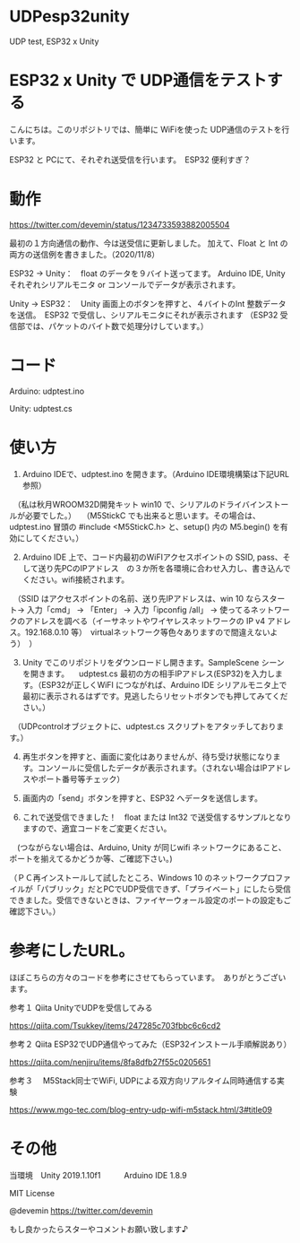 # UDPesp32unity
UDP test, ESP32 x Unity

# ESP32 x Unity で UDP通信をテストする

こんにちは。このリポジトリでは、簡単に WiFiを使った UDP通信のテストを行います。

ESP32 と PCにて、それぞれ送受信を行います。　ESP32 便利すぎ？

# 動作

https://twitter.com/devemin/status/1234733593882005504

最初の１方向通信の動作、今は送受信に更新しました。
加えて、Float と Int の両方の送信例を書きました。（2020/11/8）

ESP32 → Unity：　float のデータを９バイト送ってます。 Arduino IDE, Unity それぞれシリアルモニタ or コンソールでデータが表示されます。

Unity → ESP32：　Unity 画面上のボタンを押すと、４バイトのInt 整数データを送信。　ESP32 で受信し、シリアルモニタにそれが表示されます
（ESP32 受信部では、パケットのバイト数で処理分けしています。）

# コード

Arduino: udptest.ino

Unity: udptest.cs

# 使い方

1. Arduino IDEで、udptest.ino を開きます。（Arduino IDE環境構築は下記URL参照）

　（私は秋月WROOM32D開発キット win10 で、シリアルのドライバインストールが必要でした。）
　（M5StickC でも出来ると思います。その場合は、udptest.ino 冒頭の #include <M5StickC.h> と、setup() 内の M5.begin() を有効にしてください。）

2. Arduino IDE 上で、コード内最初のWiFIアクセスポイントの SSID, pass、そして送り先PCのIPアドレス　の３か所を各環境に合わせ入力し、書き込んでください。wifi接続されます。

　（SSID はアクセスポイントの名前、送り先IPアドレスは、win 10 ならスタート→ 入力「cmd」 → 「Enter」 → 入力「ipconfig /all」 → 使ってるネットワークのアドレスを調べる（イーサネットやワイヤレスネットワークの IP v4 アドレス。192.168.0.10 等）　virtualネットワーク等色々ありますので間違えないよう）　）

3. Unity でこのリポジトリをダウンロードし開きます。SampleScene シーンを開きます。
　udptest.cs 最初の方の相手IPアドレス(ESP32)を入力します。（ESP32が正しくWiFI につながれば、Arduino IDE シリアルモニタ上で最初に表示されるはずです。見逃したらリセットボタンでも押してみてください。）

　（UDPcontrolオブジェクトに、udptest.cs スクリプトをアタッチしております。）

4. 再生ボタンを押すと、画面に変化はありませんが、待ち受け状態になります。コンソールに受信したデータが表示されます。（されない場合はIPアドレスやポート番号等チェック）

5. 画面内の「send」ボタンを押すと、ESP32 へデータを送信します。

6. これで送受信できました！　float または Int32 で送受信するサンプルとなりますので、適宜コードをご変更ください。

　(つながらない場合は、Arduino, Unity が同じwifi ネットワークにあること、ポートを揃えてるかどうか等、ご確認下さい。)

 （ＰＣ再インストールして試したところ、Windows 10 のネットワークプロファイルが「パブリック」だとPCでUDP受信できず、「プライベート」にしたら受信できました。受信できないときは、ファイヤーウォール設定のポートの設定もご確認下さい。）


# 参考にしたURL。

ほぼこちらの方々のコードを参考にさせてもらっています。　ありがとうございます。

参考１   Qiita UnityでUDPを受信してみる

https://qiita.com/Tsukkey/items/247285c703fbbc6c6cd2

参考２   Qiita ESP32でUDP通信やってみた（ESP32インストール手順解説あり）

https://qiita.com/nenjiru/items/8fa8dfb27f55c0205651

参考３　 M5Stack同士でWiFi, UDPによる双方向リアルタイム同時通信する実験

https://www.mgo-tec.com/blog-entry-udp-wifi-m5stack.html/3#title09

# その他

当環境　Unity 2019.1.10f1　　　Arduino IDE 1.8.9

MIT License

@devemin   https://twitter.com/devemin

もし良かったらスターやコメントお願い致します♪

